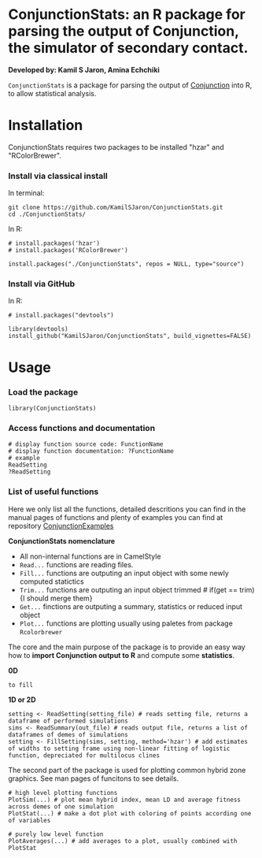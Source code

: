 # ConjunctionStats: an R package for parsing the output of Conjunction, the simulator of secondary contact.

**Developed by: Kamil S Jaron, Amina Echchiki**

```ConjunctionStats``` is a package for parsing the output of
[Conjunction](https://github.com/KamilSJaron/Conjunction) into R, to
allow statistical analysis.

# Installation

ConjunctionStats requires two packages to be installed "hzar" and "RColorBrewer".

### Install via classical install

In terminal:

    git clone https://github.com/KamilSJaron/ConjunctionStats.git
    cd ./ConjunctionStats/

In R:
``` {r}
# install.packages('hzar')
# install.packages('RColorBrewer')

install.packages("./ConjunctionStats", repos = NULL, type="source")
```
### Install via GitHub

In R:

``` {r}
# install.packages("devtools")

library(devtools)
install_github("KamilSJaron/ConjunctionStats", build_vignettes=FALSE)
```

# Usage

### Load the package

``` {r}
library(ConjunctionStats)
```

### Access functions and documentation

``` {r}
# display function source code: FunctionName
# display function documentation: ?FunctionName
# example
ReadSetting
?ReadSetting
```

### List of useful functions

Here we only list all the functions, detailed descritions you can find in the manual pages of functions and plenty of examples you can find at repository [ConjunctionExamples](https://github.com/KamilSJaron/ConjunctionExamples)

**ConjunctionStats nomenclature**

* All non-internal functions are in CamelStyle
* `Read...` functions are reading files.
* `Fill...` functions are outputing an input object with some newly computed statictics
* `Trim...` functions are outputing an input object trimmed # if(get == trim){I should merge them}
* `Get...` finctions are outputing a summary, statistics or reduced input object
* `Plot...` functions are plotting usually using paletes from package `Rcolorbrewer`

The core and the main purpose of the package is to provide an easy way how to **import Conjunction output to R** and compute some **statistics**.

**0D**

```{r}
to fill
```

**1D or 2D** 

``` {r}
setting <- ReadSetting(setting_file) # reads setting file, returns a dataframe of performed simulations
sims <- ReadSummary(out_file) # reads output file, returns a list of dataframes of demes of simulations
setting <- FillSetting(sims, setting, method='hzar') # add estimates of widths to setting frame using non-linear fitting of logistic function, depreciated for multilocus clines
```

The second part of the package is used for plotting common hybrid zone graphics. See man pages of funcitons to see details.

```{r}
# high level plotting functions
PlotSim(...) # plot mean hybrid index, mean LD and average fitness across demes of one simulation
PlotStat(...) # make a dot plot with coloring of points according one of variables

# purely low level function
PlotAverages(...) # add averages to a plot, usually combined with PlotStat
```
